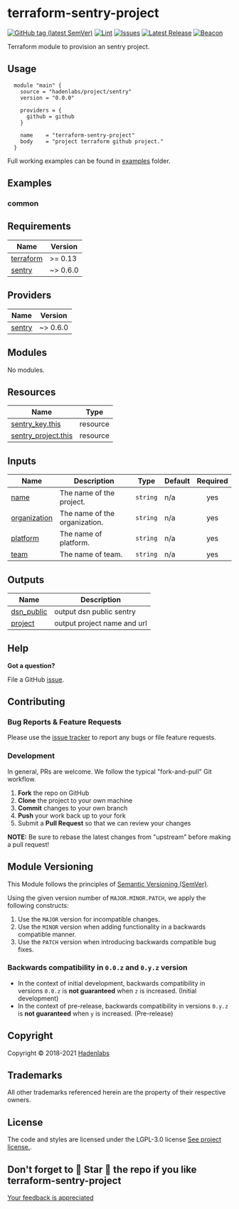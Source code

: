 <!--


  ** DO NOT EDIT THIS FILE
  **
  ** 1) Make all changes to `README.yaml`
  ** 2) Run`make readme` to rebuild this file.
  **
  ** (We maintain HUNDREDS of open source projects. This is how we maintain our sanity.)
  **


  -->

# terraform-sentry-project

[![GitHub tag (latest SemVer)](https://img.shields.io/github/v/tag/hadenlabs/terraform-sentry-project.svg?label=latest&sort=semver)](https://github.com/hadenlabs/terraform-sentry-project/releases) [![Lint](https://github.com/hadenlabs/terraform-sentry-project/actions/workflows/lint.yml/badge.svg?branch=develop)](https://github.com/hadenlabs/terraform-sentry-project/actions) [![Issues](https://img.shields.io/github/issues/hadenlabs/terraform-sentry-project.svg)](https://github.com/hadenlabs/terraform-sentry-project/issues) [![Latest Release](https://img.shields.io/github/release/hadenlabs/terraform-sentry-project.svg)](https://github.com/hadenlabs/terraform-sentry-project/releases) [![Beacon](https://ga-beacon.appspot.com/G-MZEK48EGE8/terraform-sentry-project/readme)](https://github.com/hadenlabs/terraform-sentry-project)

Terraform module to provision an sentry project.

## Usage

```hcl
  module "main" {
    source = "hadenlabs/project/sentry"
    version = "0.0.0"

    providers = {
      github = github
    }

    name    = "terraform-sentry-project"
    body    = "project terraform github project."
  }
```

Full working examples can be found in [examples](./examples) folder.

## Examples

### common

 <!-- BEGIN_TF_DOCS -->

## Requirements

| Name                                                                     | Version  |
| ------------------------------------------------------------------------ | -------- |
| <a name="requirement_terraform"></a> [terraform](#requirement_terraform) | >= 0.13  |
| <a name="requirement_sentry"></a> [sentry](#requirement_sentry)          | ~> 0.6.0 |

## Providers

| Name                                                      | Version  |
| --------------------------------------------------------- | -------- |
| <a name="provider_sentry"></a> [sentry](#provider_sentry) | ~> 0.6.0 |

## Modules

No modules.

## Resources

| Name | Type |
| --- | --- |
| [sentry_key.this](https://registry.terraform.io/providers/jianyuan/sentry/latest/docs/resources/key) | resource |
| [sentry_project.this](https://registry.terraform.io/providers/jianyuan/sentry/latest/docs/resources/project) | resource |

## Inputs

| Name | Description | Type | Default | Required |
| --- | --- | --- | --- | :-: |
| <a name="input_name"></a> [name](#input_name) | The name of the project. | `string` | n/a | yes |
| <a name="input_organization"></a> [organization](#input_organization) | The name of the organization. | `string` | n/a | yes |
| <a name="input_platform"></a> [platform](#input_platform) | The name of platform. | `string` | n/a | yes |
| <a name="input_team"></a> [team](#input_team) | The name of team. | `string` | n/a | yes |

## Outputs

| Name                                                              | Description                 |
| ----------------------------------------------------------------- | --------------------------- |
| <a name="output_dsn_public"></a> [dsn_public](#output_dsn_public) | output dsn public sentry    |
| <a name="output_project"></a> [project](#output_project)          | output project name and url |

<!-- END_TF_DOCS -->

## Help

**Got a question?**

File a GitHub [issue](https://github.com/hadenlabs/terraform-sentry-project/issues).

## Contributing

### Bug Reports & Feature Requests

Please use the [issue tracker](https://github.com/hadenlabs/terraform-sentry-project/issues) to report any bugs or file feature requests.

### Development

In general, PRs are welcome. We follow the typical "fork-and-pull" Git workflow.

1.  **Fork** the repo on GitHub
2.  **Clone** the project to your own machine
3.  **Commit** changes to your own branch
4.  **Push** your work back up to your fork
5.  Submit a **Pull Request** so that we can review your changes

**NOTE:** Be sure to rebase the latest changes from "upstream" before making a pull request!

## Module Versioning

This Module follows the principles of [Semantic Versioning (SemVer)](https://semver.org/).

Using the given version number of `MAJOR.MINOR.PATCH`, we apply the following constructs:

1. Use the `MAJOR` version for incompatible changes.
1. Use the `MINOR` version when adding functionality in a backwards compatible manner.
1. Use the `PATCH` version when introducing backwards compatible bug fixes.

### Backwards compatibility in `0.0.z` and `0.y.z` version

- In the context of initial development, backwards compatibility in versions `0.0.z` is **not guaranteed** when `z` is increased. (Initial development)
- In the context of pre-release, backwards compatibility in versions `0.y.z` is **not guaranteed** when `y` is increased. (Pre-release)

## Copyright

Copyright © 2018-2021 [Hadenlabs](https://hadenlabs.com)

## Trademarks

All other trademarks referenced herein are the property of their respective owners.

## License

The code and styles are licensed under the LGPL-3.0 license [See project license.](LICENSE).

## Don't forget to 🌟 Star 🌟 the repo if you like terraform-sentry-project

[Your feedback is appreciated](https://github.com/hadenlabs/terraform-sentry-project/issues)

